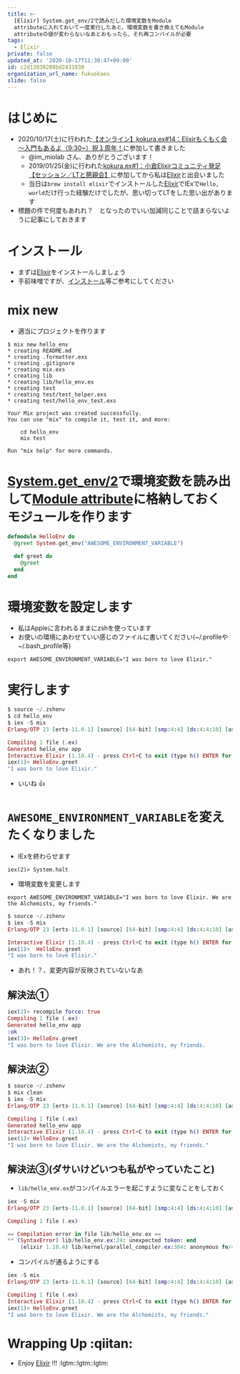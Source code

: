 ```yaml
---
title: >-
  [Elixir] System.get_env/2で読みだした環境変数をModule
  attributeに入れておいて一度実行したあと、環境変数を書き換えてもModule
  attributeの値が変わらないなあとおもったら、それ再コンパイルが必要
tags:
  - Elixir
private: false
updated_at: '2020-10-17T11:38:47+09:00'
id: c2d13038280bd2431830
organization_url_name: fukuokaex
slide: false
---
```

# はじめに
- 2020/10/17(土)に行われた[【オンライン】kokura.ex#14：Elixirもくもく会～入門もあるよ（9:30~）祝１周年！](https://fukuokaex.connpass.com/event/191857/)に参加して書きました
    - @im_miolab さん、ありがとうございます！
    - 2019/01/25(金)に行われた[kokura.ex#1：小倉Elixirコミュニティ発足【セッション／LTと懇親会】](https://fukuokaex.connpass.com/event/116855/)に参加してから私は[Elixir](https://elixir-lang.org/)と出会いました
    - 当日は`brew install elixir`でインストールした[Elixir](https://elixir-lang.org/)でIExで`Hello, world`だけ行った経験だけでしたが、思い切ってLTをした思い出があります
- 標題の件で何度もあれれ？　となったのでいい加減同じことで詰まらないように記事にしておきます

# インストール
- まずは[Elixir](https://elixir-lang.org/)をインストールしましょう
- 手前味噌ですが、[インストール](https://qiita.com/torifukukaiou/items/d04d0273749c41eb50af#0-%E3%82%A4%E3%83%B3%E3%82%B9%E3%83%88%E3%83%BC%E3%83%AB)等ご参考にしてください

# mix new
- 適当にプロジェクトを作ります

```
$ mix new hello_env
* creating README.md
* creating .formatter.exs
* creating .gitignore
* creating mix.exs
* creating lib
* creating lib/hello_env.ex
* creating test
* creating test/test_helper.exs
* creating test/hello_env_test.exs

Your Mix project was created successfully.
You can use "mix" to compile it, test it, and more:

    cd hello_env
    mix test

Run "mix help" for more commands.
```

# [System.get_env/2](https://hexdocs.pm/elixir/System.html#get_env/2)で環境変数を読み出して[Module attribute](https://elixir-lang.org/getting-started/module-attributes.html)に格納しておくモジュールを作ります

```elixir:lib/hello_env.ex
defmodule HelloEnv do
  @greet System.get_env("AWESOME_ENVIRONMENT_VARIABLE")

  def greet do
    @greet
  end
end

```

# 環境変数を設定します
- 私はAppleに言われるままにzshを使っています
- お使いの環境にあわせていい感じのファイルに書いてください(~/.profileや~/.bash_profile等)

```zsh:.zshenv
export AWESOME_ENVIRONMENT_VARIABLE="I was born to love Elixir."
```

# 実行します

```elixir
$ source ~/.zshenv
$ cd hello_env
$ iex -S mix      
Erlang/OTP 23 [erts-11.0.1] [source] [64-bit] [smp:4:4] [ds:4:4:10] [async-threads:1] [hipe]

Compiling 1 file (.ex)
Generated hello_env app
Interactive Elixir (1.10.4) - press Ctrl+C to exit (type h() ENTER for help)
iex(1)> HelloEnv.greet
"I was born to love Elixir."
```

- いいね :thumbsup: 

# `AWESOME_ENVIRONMENT_VARIABLE`を変えたくなりました

- IExを終わらせます

```
iex(2)> System.halt
```

- 環境変数を変更します

```zsh:.zshenv
export AWESOME_ENVIRONMENT_VARIABLE="I was born to love Elixir. We are the Alchemists, my friends."
```


```elixir
$ source ~/.zshenv
$ iex -S mix      
Erlang/OTP 23 [erts-11.0.1] [source] [64-bit] [smp:4:4] [ds:4:4:10] [async-threads:1] [hipe]

Interactive Elixir (1.10.4) - press Ctrl+C to exit (type h() ENTER for help)
iex(1)>  HelloEnv.greet  
"I was born to love Elixir."
```

- あれ！？、変更内容が反映されていないなあ

## 解決法①

```elixir
iex(2)> recompile force: true
Compiling 1 file (.ex)
Generated hello_env app
:ok
iex(3)> HelloEnv.greet      
"I was born to love Elixir. We are the Alchemists, my friends.
```

## 解決法②

```elixir
$ source ~/.zshenv
$ mix clean
$ iex -S mix      
Erlang/OTP 23 [erts-11.0.1] [source] [64-bit] [smp:4:4] [ds:4:4:10] [async-threads:1] [hipe]

Compiling 1 file (.ex)
Generated hello_env app
Interactive Elixir (1.10.4) - press Ctrl+C to exit (type h() ENTER for help)
iex(1)> HelloEnv.greet
"I was born to love Elixir. We are the Alchemists, my friends."
```

## 解決法③(ダサいけどいつも私がやっていたこと)
- `lib/hello_env.ex`がコンパイルエラーを起こすように変なことをしておく

```elixir
iex -S mix
Erlang/OTP 23 [erts-11.0.1] [source] [64-bit] [smp:4:4] [ds:4:4:10] [async-threads:1] [hipe]

Compiling 1 file (.ex)

== Compilation error in file lib/hello_env.ex ==
** (SyntaxError) lib/hello_env.ex:24: unexpected token: end
    (elixir 1.10.4) lib/kernel/parallel_compiler.ex:304: anonymous fn/4 in Kernel.ParallelCompiler.spawn_workers/7
```
- コンパイルが通るようにする

```elixir
iex -S mix
Erlang/OTP 23 [erts-11.0.1] [source] [64-bit] [smp:4:4] [ds:4:4:10] [async-threads:1] [hipe]

Compiling 1 file (.ex)
Interactive Elixir (1.10.4) - press Ctrl+C to exit (type h() ENTER for help)
iex(1)> HelloEnv.greet
"I was born to love Elixir. We are the Alchemists, my friends."
```

# Wrapping Up :qiitan: 
- Enjoy [Elixir](https://elixir-lang.org/) !!! :lgtm::lgtm::lgtm: 
